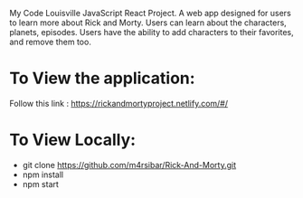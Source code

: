  My Code Louisville JavaScript React Project. A web app designed for users to learn more about Rick and Morty. Users can learn about the characters, planets, episodes.  Users have the ability to add characters to their favorites, and remove them too.  
 
 
 # To View the application: 
  
  Follow this link : https://rickandmortyproject.netlify.com/#/
  
  


 # To View Locally: 
 
- git clone https://github.com/m4rsibar/Rick-And-Morty.git
- npm install
- npm start
